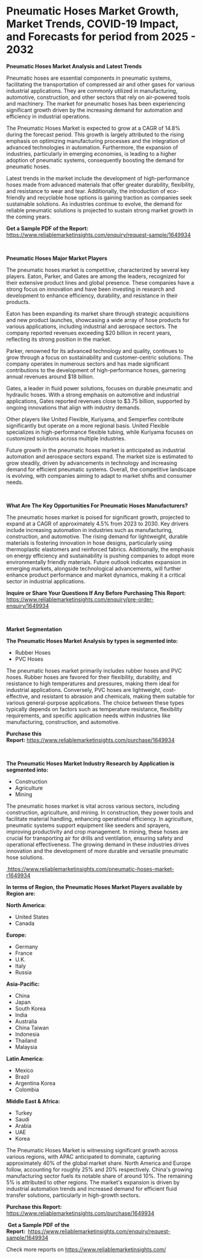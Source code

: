 <p><h1>Pneumatic Hoses Market Growth, Market Trends, COVID-19 Impact, and Forecasts for period from 2025 - 2032</h1></p><p><strong>Pneumatic Hoses Market Analysis and Latest Trends</strong></p>
<p><p>Pneumatic hoses are essential components in pneumatic systems, facilitating the transportation of compressed air and other gases for various industrial applications. They are commonly utilized in manufacturing, automotive, construction, and other sectors that rely on air-powered tools and machinery. The market for pneumatic hoses has been experiencing significant growth driven by the increasing demand for automation and efficiency in industrial operations.</p><p>The Pneumatic Hoses Market is expected to grow at a CAGR of 14.8% during the forecast period. This growth is largely attributed to the rising emphasis on optimizing manufacturing processes and the integration of advanced technologies in automation. Furthermore, the expansion of industries, particularly in emerging economies, is leading to a higher adoption of pneumatic systems, consequently boosting the demand for pneumatic hoses.</p><p>Latest trends in the market include the development of high-performance hoses made from advanced materials that offer greater durability, flexibility, and resistance to wear and tear. Additionally, the introduction of eco-friendly and recyclable hose options is gaining traction as companies seek sustainable solutions. As industries continue to evolve, the demand for reliable pneumatic solutions is projected to sustain strong market growth in the coming years.</p></p>
<p><strong>Get a Sample PDF of the Report:&nbsp;</strong> <a href="https://www.reliablemarketinsights.com/enquiry/request-sample/1649934?utm_campaign=3044&utm_medium=2&utm_source=Github&utm_content=ia&utm_term=04042025&utm_id=pneumatic-hoses">https://www.reliablemarketinsights.com/enquiry/request-sample/1649934</a></p>
<p>&nbsp;</p>
<p><strong>Pneumatic Hoses Major Market Players</strong></p>
<p><p>The pneumatic hoses market is competitive, characterized by several key players. Eaton, Parker, and Gates are among the leaders, recognized for their extensive product lines and global presence. These companies have a strong focus on innovation and have been investing in research and development to enhance efficiency, durability, and resistance in their products.</p><p>Eaton has been expanding its market share through strategic acquisitions and new product launches, showcasing a wide array of hose products for various applications, including industrial and aerospace sectors. The company reported revenues exceeding $20 billion in recent years, reflecting its strong position in the market.</p><p>Parker, renowned for its advanced technology and quality, continues to grow through a focus on sustainability and customer-centric solutions. The company operates in numerous sectors and has made significant contributions to the development of high-performance hoses, garnering annual revenues around $18 billion.</p><p>Gates, a leader in fluid power solutions, focuses on durable pneumatic and hydraulic hoses. With a strong emphasis on automotive and industrial applications, Gates reported revenues close to $3.75 billion, supported by ongoing innovations that align with industry demands.</p><p>Other players like United Flexible, Kuriyama, and Semperflex contribute significantly but operate on a more regional basis. United Flexible specializes in high-performance flexible tubing, while Kuriyama focuses on customized solutions across multiple industries.</p><p>Future growth in the pneumatic hoses market is anticipated as industrial automation and aerospace sectors expand. The market size is estimated to grow steadily, driven by advancements in technology and increasing demand for efficient pneumatic systems. Overall, the competitive landscape is evolving, with companies aiming to adapt to market shifts and consumer needs.</p></p>
<p>&nbsp;</p>
<p><strong>What Are The Key Opportunities For Pneumatic Hoses Manufacturers?</strong></p>
<p><p>The pneumatic hoses market is poised for significant growth, projected to expand at a CAGR of approximately 4.5% from 2023 to 2030. Key drivers include increasing automation in industries such as manufacturing, construction, and automotive. The rising demand for lightweight, durable materials is fostering innovation in hose designs, particularly using thermoplastic elastomers and reinforced fabrics. Additionally, the emphasis on energy efficiency and sustainability is pushing companies to adopt more environmentally friendly materials. Future outlook indicates expansion in emerging markets, alongside technological advancements, will further enhance product performance and market dynamics, making it a critical sector in industrial applications.</p></p>
<p><strong>Inquire or Share Your Questions If Any Before Purchasing This Report:</strong> <a href="https://www.reliablemarketinsights.com/enquiry/pre-order-enquiry/1649934?utm_campaign=3044&utm_medium=2&utm_source=Github&utm_content=ia&utm_term=04042025&utm_id=pneumatic-hoses">https://www.reliablemarketinsights.com/enquiry/pre-order-enquiry/1649934</a></p>
<p>&nbsp;</p>
<p><strong>Market Segmentation</strong></p>
<p><strong>The Pneumatic Hoses Market Analysis by types is segmented into:</strong></p>
<p><ul><li>Rubber Hoses</li><li>PVC Hoses</li></ul></p>
<p><p>The pneumatic hoses market primarily includes rubber hoses and PVC hoses. Rubber hoses are favored for their flexibility, durability, and resistance to high temperatures and pressures, making them ideal for industrial applications. Conversely, PVC hoses are lightweight, cost-effective, and resistant to abrasion and chemicals, making them suitable for various general-purpose applications. The choice between these types typically depends on factors such as temperature resistance, flexibility requirements, and specific application needs within industries like manufacturing, construction, and automotive.</p></p>
<p><strong>Purchase this Report:&nbsp;</strong><a href="https://www.reliablemarketinsights.com/purchase/1649934?utm_campaign=3044&utm_medium=2&utm_source=Github&utm_content=ia&utm_term=04042025&utm_id=pneumatic-hoses">https://www.reliablemarketinsights.com/purchase/1649934</a></p>
<p>&nbsp;</p>
<p><strong>The Pneumatic Hoses Market Industry Research by Application is segmented into:</strong></p>
<p><ul><li>Construction</li><li>Agriculture</li><li>Mining</li></ul></p>
<p><p>The pneumatic hoses market is vital across various sectors, including construction, agriculture, and mining. In construction, they power tools and facilitate material handling, enhancing operational efficiency. In agriculture, pneumatic systems support equipment like seeders and sprayers, improving productivity and crop management. In mining, these hoses are crucial for transporting air for drills and ventilation, ensuring safety and operational effectiveness. The growing demand in these industries drives innovation and the development of more durable and versatile pneumatic hose solutions.</p></p>
<p><a href="https://www.reliablemarketinsights.com/pneumatic-hoses-market-r1649934?utm_campaign=3044&utm_medium=2&utm_source=Github&utm_content=ia&utm_term=04042025&utm_id=pneumatic-hoses">&nbsp;https://www.reliablemarketinsights.com/pneumatic-hoses-market-r1649934</a></p>
<p><strong>In terms of Region, the Pneumatic Hoses Market Players available by Region are:</strong></p>
<p>
    <p> <strong> North America: </strong>
        <ul>
            <li>United States</li>
            <li>Canada</li>
        </ul>
        </p> 
    <p> <strong> Europe: </strong>
        <ul>
            <li>Germany</li>
            <li>France</li>
            <li>U.K.</li>
            <li>Italy</li>
            <li>Russia</li>
        </ul>
        </p> 
    <p> <strong> Asia-Pacific: </strong>
        <ul>
            <li>China</li>
            <li>Japan</li>
            <li>South Korea</li>
            <li>India</li>
            <li>Australia</li>
            <li>China Taiwan</li>
            <li>Indonesia</li>
            <li>Thailand</li>
            <li>Malaysia</li>
        </ul>
        </p> 
    <p> <strong> Latin America: </strong>
        <ul>
            <li>Mexico</li>
            <li>Brazil</li>
            <li>Argentina Korea</li>
            <li>Colombia</li>
        </ul>
        </p> 
    <p> <strong> Middle East & Africa: </strong>
        <ul>
            <li>Turkey</li>
            <li>Saudi</li>
            <li>Arabia</li>
            <li>UAE</li>
            <li>Korea</li>
        </ul>
    </p>
    </p>
<p><p>The Pneumatic Hoses Market is witnessing significant growth across various regions, with APAC anticipated to dominate, capturing approximately 40% of the global market share. North America and Europe follow, accounting for roughly 25% and 20% respectively. China's growing manufacturing sector fuels its notable share of around 10%. The remaining 5% is attributed to other regions. The market's expansion is driven by industrial automation trends and increased demand for efficient fluid transfer solutions, particularly in high-growth sectors.</p></p>
<p><strong>Purchase this Report: </strong><a href="https://www.reliablemarketinsights.com/purchase/1649934?utm_campaign=3044&utm_medium=2&utm_source=Github&utm_content=ia&utm_term=04042025&utm_id=pneumatic-hoses">https://www.reliablemarketinsights.com/purchase/1649934</a></p>
<p>&nbsp;<strong>Get a Sample PDF of the Report:&nbsp;&nbsp;</strong><a href="https://www.reliablemarketinsights.com/enquiry/request-sample/1649934?utm_campaign=3044&utm_medium=2&utm_source=Github&utm_content=ia&utm_term=04042025&utm_id=pneumatic-hoses">https://www.reliablemarketinsights.com/enquiry/request-sample/1649934</a></p>
<p><strong></strong></p>
<p>Check more reports on <a href="https://www.reliablemarketinsights.com/?utm_campaign=3044&utm_medium=2&utm_source=Github&utm_content=ia&utm_term=04042025&utm_id=pneumatic-hoses">https://www.reliablemarketinsights.com/</a></p>